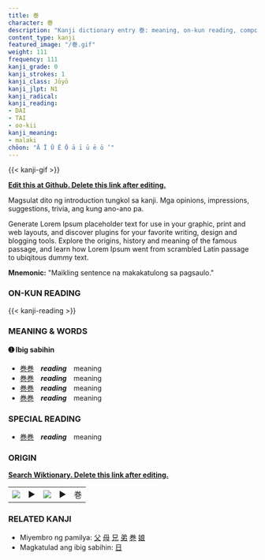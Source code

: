 ```yaml
---
title: 巻
character: 巻
description: "Kanji dictionary entry 巻: meaning, on-kun reading, compounds, origin, related kanji"
content_type: kanji
featured_image: "/巻.gif"
weight: 111
frequency: 111
kanji_grade: 0
kanji_strokes: 1
kanji_class: Jōyō
kanji_jlpt: N1
kanji_radical: 
kanji_reading: 
- DAI
- TAI
- oo-kii
kanji_meaning:
- malaki
chōon: "Ā Ī Ū Ē Ō ā ī ū ē ō ’"
---
```

[//]: # (Don't edit the line below. Kanji animated GIF code is automatically generated.)
{{< kanji-gif >}}

[//]: # (Edit below this line.)

**[Edit this at Github. Delete this link after editing.](https://github.com/tim0g/tim/tree/main/content/kanji/巻/index.md)**

Magsulat dito ng introduction tungkol sa kanji. Mga opinions, impressions, suggestions, trivia, ang kung ano-ano pa.

Generate Lorem Ipsum placeholder text for use in your graphic, print and web layouts, and discover plugins for your favorite writing, design and blogging tools. Explore the origins, history and meaning of the famous passage, and learn how Lorem Ipsum went from scrambled Latin passage to ubiqitous dummy text.
 
**Mnemonic:** "Maikling sentence na makakatulong sa pagsaulo."

### ON-KUN READING

[//]: # (Don't edit the line below. ON-KUN READING code is automatically generated.)
{{< kanji-reading >}}

### MEANING & WORDS

#### ➊ **Ibig sabihin**
  - [巻](../巻)[巻](../巻)　***reading***　meaning
  - [巻](../巻)[巻](../巻)　***reading***　meaning
  - [巻](../巻)[巻](../巻)　***reading***　meaning
  - [巻](../巻)[巻](../巻)　***reading***　meaning

### SPECIAL READING
  - [巻](../巻)[巻](../巻)　***reading***　meaning

### ORIGIN

**[Search Wiktionary. Delete this link after editing.](https://wiktionary.org/wiki/巻)**
<table class="kanji-table"><tr><td>
<img src="60px-巻-bronze.svg.png">
</td><td>▶</td><td>
<img src="60px-巻-oracle.svg.png">
</td><td>▶</td>
<td class="kanji-origin">巻</td>
</tr></table>

### RELATED KANJI
- Miyembro ng pamilya: [父](../父) [母](../母) [兄](../兄) [弟](../弟) [巻](../巻) [娘](../娘)
- Magkatulad ang ibig sabihin: [日](../日)
